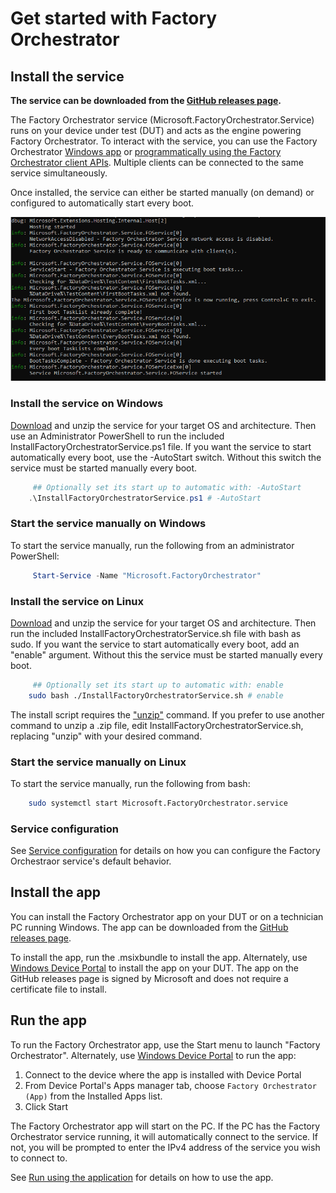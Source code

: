 
# Get started with Factory Orchestrator

## Install the service
**The service can be downloaded from the [GitHub releases page](https://github.com/microsoft/FactoryOrchestrator/releases).**

The Factory Orchestrator service (Microsoft.FactoryOrchestrator.Service) runs on your device under test (DUT) and acts as the engine powering Factory Orchestrator. To interact with the service, you can use the Factory Orchestrator [Windows app](use-the-factory-orchestrator-app.md) or [programmatically using the Factory Orchestrator client APIs](use-the-factory-orchestrator-api.md). Multiple clients can be connected to the same service simultaneously.

Once installed, the service can either be started manually (on demand) or configured to automatically start every boot.

![Image of service start](./images/service-start.png) 

### Install the service on Windows
[Download](https://github.com/microsoft/FactoryOrchestrator/releases) and unzip the service for your target OS and architecture. Then use an Administrator PowerShell to run the included InstallFactoryOrchestratorService.ps1 file. If you want the service to start automatically every boot, use the -AutoStart switch. Without this switch the service must be started manually every boot.

```PowerShell
     ## Optionally set its start up to automatic with: -AutoStart
    .\InstallFactoryOrchestratorService.ps1 # -AutoStart
```

### Start the service manually on Windows
To start the service manually, run the following from an administrator PowerShell:

```PowerShell
     Start-Service -Name "Microsoft.FactoryOrchestrator"
```

### Install the service on Linux
[Download](https://github.com/microsoft/FactoryOrchestrator/releases) and unzip the service for your target OS and architecture. Then run the included InstallFactoryOrchestratorService.sh file with bash as sudo. If you want the service to start automatically every boot, add an "enable" argument. Without this the service must be started manually every boot.

```Bash
     ## Optionally set its start up to automatic with: enable
    sudo bash ./InstallFactoryOrchestratorService.sh # enable
```

The install script requires the ["unzip"](https://linuxize.com/post/how-to-unzip-files-in-linux/#installing-unzip) command. If you prefer to use another command to unzip a .zip file, edit InstallFactoryOrchestratorService.sh, replacing "unzip" with your desired command.

### Start the service manually on Linux
To start the service manually, run the following from bash:

```Bash
    sudo systemctl start Microsoft.FactoryOrchestrator.service
```

### Service configuration
See [Service configuration](../service-configuration) for details on how you can configure the Factory Orchestraor service's default behavior.

## Install the app

You can install the Factory Orchestrator app on your DUT or on a technician PC running Windows. The app can be downloaded from the [GitHub releases page](https://github.com/microsoft/FactoryOrchestrator/releases).

To install the app, run the .msixbundle to install the app. Alternately, use [Windows Device Portal](https://docs.microsoft.com/en-us/windows/uwp/debug-test-perf/device-portal) to install the app on your DUT. The app on the GitHub releases page is signed by Microsoft and does not require a certificate file to install.

## Run the app

To run the Factory Orchestrator app, use the Start menu to launch "Factory Orchestrator". Alternately, use [Windows Device Portal](https://docs.microsoft.com/en-us/windows/uwp/debug-test-perf/device-portal) to run the app:

1. Connect to the device where the app is installed with Device Portal
2. From Device Portal's Apps manager tab, choose `Factory Orchestrator (App)` from the Installed Apps list.
3. Click Start

The Factory Orchestrator app will start on the PC. If the PC has the Factory Orchestrator service running, it will automatically connect to the service. If not, you will be prompted to enter the IPv4 address of the service you wish to connect to.

See [Run using the application](use-the-factory-orchestrator-app.md) for details on how to use the app.
